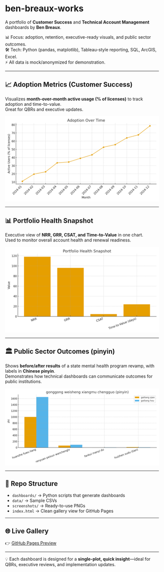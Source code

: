 # ben-breaux-works

A portfolio of **Customer Success** and **Technical Account Management** dashboards by **Ben Breaux**.  

📊 Focus: adoption, retention, executive-ready visuals, and public sector outcomes.  
🛠 Tech: Python (pandas, matplotlib), Tableau-style reporting, SQL, ArcGIS, Excel.  
⚡ All data is mock/anonymized for demonstration.  

---

## 📈 Adoption Metrics (Customer Success)
Visualizes **month-over-month active usage (% of licenses)** to track adoption and time-to-value.  
Great for QBRs and executive updates.  

![Adoption Dashboard](screenshots/adoption_dashboard.png)  

---

## 📊 Portfolio Health Snapshot
Executive view of **NRR, GRR, CSAT, and Time-to-Value** in one chart.  
Used to monitor overall account health and renewal readiness.  

![Portfolio Health Dashboard](screenshots/account_health_dashboard.png)  

---

## 🏛️ Public Sector Outcomes (pinyin)
Shows **before/after results** of a state mental health program revamp, with labels in **Chinese pinyin**.  
Demonstrates how technical dashboards can communicate outcomes for public institutions.  

![Public Sector Dashboard](screenshots/public_sector_dashboard.png)  

---

## 🔗 Repo Structure
- `dashboards/` → Python scripts that generate dashboards  
- `data/` → Sample CSVs  
- `screenshots/` → Ready-to-use PNGs  
- `index.html` → Clean gallery view for GitHub Pages  

---

## 🌐 Live Gallery
👉 [GitHub Pages Preview](https://tiredofthissong.github.io/ben-breaux-works/)  

---

💡 Each dashboard is designed for a **single-plot, quick insight**—ideal for QBRs, executive reviews, and implementation updates.  

